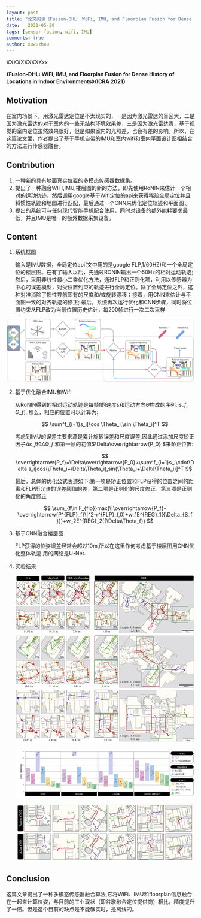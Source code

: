 ```yaml
---
layout: post
title: "论文阅读《Fusion-DHL: WiFi, IMU, and Floorplan Fusion for Dense History of Locations in Indoor Environments》"
date:   2021-05-20
tags: [sensor fusion, wifi, IMU]
comments: true
author: xuwuzhou
---
```


XXXXXXXXXXxx

<!-- more -->

**《Fusion-DHL: WiFi, IMU, and Floorplan Fusion for Dense History of Locations in Indoor Environments》（ICRA 2021）**

## Motivation

   在室内场景下，用激光雷达定位是不太现实的，一是因为激光雷达的盲区大，二是因为激光雷达的对于室内的一些无结构环境效果差，三是因为激光雷达贵，基于视觉的室内定位虽然效果很好，但是如果室内的光照差，也会有差的影响。所以，在这篇论文里，作者提出了基于手机自带的IMU和室内wifi和室内平面设计图相结合的方法进行传感器融合。


## Contribution

1. 一种新的具有地面真实位置的多模态传感器数据集。
2. 提出了一种融合WIFI,IMU,楼层图的新的方法，即先使用RoNIN来估计一个相对的运动轨迹，然后调用google基于Wifi定位的api来获得稀疏全局定位并且将惯性轨迹和地图进行匹配，最后通过一个CNN来优化定位轨迹和平面图 。 
3. 提出的系统可与任何现代智能手机配合使用，同时对设备的额外能耗要求最低，并且IMU是唯一的额外数据采集设备。

## Content

1. 系统框图

   输入是IMU数据，全局定位api(文中用的是google FLP,1/60HZ)和一个全局定位的楼层图。在有了输入以后，先通过RONIN输出一个50Hz的相对运动轨迹; 然后，采用非线性最小二乘优化方法，通过FLP和正则化项，利用以传感器为中心的误差模型，对受位置约束的轨迹进行全局定位。除了全局定位之外，这种对准消除了惯性导航固有的尺度和/或旋转漂移；接着，用CNN来估计与平面图一致的对齐轨迹的修正; 最后，系统再次运行优化和CNN步骤，同时将位置约束从FLP改为当前位置历史估计，每200帧进行一次二次采样

![论文24图片1](../images/论文24图片1.png)

2. 基于优化融合IMU和Wifi

   从RoNIN得到的相对运动轨迹是每帧f的速度s和运动方向$\Theta$构成的序列:$[s\_f,\Theta\_f]$, 那么，相应的位置可以计算为:
   
   $$
   \sum^f_{i=1}s_i[\cos \Theta_i,\sin \Theta_i]^T
   $$
   
   考虑到IMU的误差主要来源是累计旋转误差和尺度误差,因此通过添加尺度矫正因子$\Delta s\_f$和$\Delta \Theta\_f$ 和第一帧的初值$\Delta\overrightarrow{P\_0} $来矫正位置:
   
   $$
   \overrightarrow{P_f}=\Delta\overrightarrow{P_0}+\sum^f_{i=1}s_i\cdot\Delta s_i[cos(\Theta_i+\Delta\Theta_i),sin(\Theta_i+\Delta\Theta_i)]^T
   $$
   
   最后，总体的优化公式表述如下:第一项是矫正位置和FLP获得的位置之间的距离和FLP所允许的误差阈值的差，第二项是正则化的尺度修正，第三项是正则化的角度修正
   
   $$
   \sum_{f\in F_{flp}}max(\|\overrightarrow{P_f}-\overrightarrow{P^{FLP}_f}\|^2-r^{FLP}_f,0)+w_1E^{REG}_1({\Delta_{S_f	}})+w_2E^{REG}_2({\Delta\Theta_f})
   $$

3. 基于CNN融合楼层图

   FLP获得的位姿误差经常会超过10m,所以在这里作何考虑基于楼层图用CNN优化整体轨迹.用的网络是U-Net.
   
4. 实验结果

   ![论文24图片2](../images/论文24图片2.png)
   
   ![论文24图片2](../images/论文24图片3.png)
   
   ![论文24图片2](../images/论文24图片4.png)
   
## Conclusion

   这篇文章提出了一种多模态传感器融合算法,它将WiFi、IMU和floorplan信息融合在一起来计算位姿，与目前的工业现状（即谷歌融合定位提供商）相比，精度提升了一倍。但是这个目前的缺点是不能够实时，是离线的。


